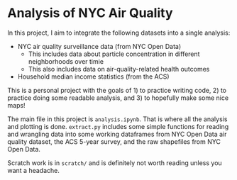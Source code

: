 # Analysis of NYC Air Quality

In this project, I aim to integrate the following datasets into a single analysis:
* NYC air quality surveillance data (from NYC Open Data)
    * This includes data about particle concentration in different neighborhoods over timie
    * This also includes data on air-quality-related health outcomes
* Household median income statistics (from the ACS)

This is a personal project with the goals of 1) to practice writing code, 2) to practice doing some readable analysis, and 3) to hopefully make some nice maps!

The main file in this project is `analysis.ipynb`. That is where all the analysis and plotting is done. `extract.py` includes some simple
functions for reading and wrangling data into some working dataframes from NYC Open Data air quality dataset, the ACS 5-year survey, and the raw shapefiles 
from NYC Open Data.

Scratch work is in `scratch/` and is definitely not worth reading unless you want a headache.
